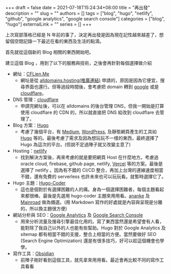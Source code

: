+++ 
draft = false
date = 2021-07-18T15:24:34+08:00
title = "再出發"
description = ""
slug = ""
authors = []
tags = ["blog", "hugo", "netlify", "github", "google analytics", "google search console"]
categories = ["blog", "hugo"]
externalLink = ""
series = []
+++

上次寫部落格已經是 N 年前的事了，決定再出發是因為現在記性越來越差了，想留個空間記錄一下最近在看的東西及生活的點滴。

首先就從這個新的 Blog 相關的東西開始吧。

建立這個 Blog ，用到了以下的服務與技術，之後會再針對每個選擇做介紹
* 網址：[CFLien.Me](https://cflien.me)
	* 網址是從 [alldomains.hosting(推廣連結)](https://manage.alldomains.hosting/subject_index.php?rsaction=submit_come&amp;i=7733400&amp;r=https%3A%2F%2Falldomains.hosting%2Fen%2Fregister-domain.html) 申請的，原因是因為它便宜，搜尋界面也還行。但等過段時間後，會考慮把 domain 轉到 [google](https://domains.google) 或是 [cloudflare](https://www.cloudflare.com/zh-tw/products/registrar/)。
* DNS 管理：[cloudflare](https://www.cloudflare.com)
	* 申請完網址後，可以在 alldomains 的後台管理 DNS，但我一開始是打算使用 cloudflare 的 CDN 的，所以就直接把 DNS 給改到 cloudflare 去管理了。
* Blog 方案：[Hugo](https://gohugo.io)
	* 考慮了幾個平台，有 [Medium](https://medium.com), [WordPress](https://wordpress.com/zh-tw/), 及靜態網頁產生的工具如 [Hugo](https://gohugo.io) 等的。最後考慮了需求及因為想玩玩不一樣的東西，最終選擇了 Hugo 為這次的平台。(但說不定過陣子就又改變主意了)
*  Hosting：[netlify](https://www.netlify.com)
	* 找到解決方案後，再來考慮的就是要把網頁 Host 在什麼地方。考慮過 oracle cloud, firebase, github page, netlify, [Vercel](https://vercel.com) 等的方案。最後是選擇了 netlify 。因為有不錯的 CI/CD 整合，再加上台灣的連線速度相當不錯，還有免費的 serverless 也許未來也可以玩玩看。就暫時選擇它了。
* Hugo 主題：[Hugo-Coder](https://github.com/luizdepra/hugo-coder)
	* 這也是個對於有選擇困難的人的痛。身為一個選擇困難者，每個主題看起來都很棒。最後是先選用 hugo-coder 主題來用用看。[ananke](https://github.com/theNewDynamic/gohugo-theme-ananke.git) 及 [Mainroad](https://github.com/Vimux/Mainroad/) 做為備選。(用 Markdown 寫作的好處就是內容與呈現是分離的，所以換主題很方便)
* 網站分析與 SEO：[Google Analytics](https://analytics.google.com/analytics/web) 及 [Google Search Console](https://search.google.com/search-console)
	* 用來分析流量及搜尋引擎最佳化用的。寫了東西當然還是希望會有人看，能對除了我自己以外的人也能有些幫助。Hugo 對於 Google Analytics 及 sitemap 都有相當不錯的支援，整合上相當的方便。當然要做好 SEO (Search Engine Optimization) 還是有很多技巧，好可以趁這個機會也學學。
* 寫作工具：[Obsidian](https://obsidian.md)
	* 前陣子剛好看到這個工具，就先拿來用用看。最近會再比較不同的寫作工具看看